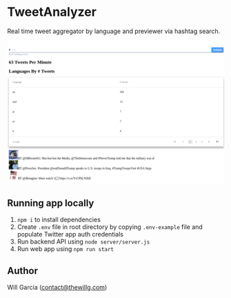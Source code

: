 # TweetAnalyzer

Real time tweet aggregator by language and previewer via hashtag search.

![Preview](docs/preview.png)

## Running app locally

1. `npm i` to install dependencies
2. Create `.env` file in root directory by copying `.env-example` file and populate Twitter app auth credentials
3. Run backend API using `node server/server.js`
4. Run web app using `npm run start`

## Author
Will Garcia (contact@thewillg.com)